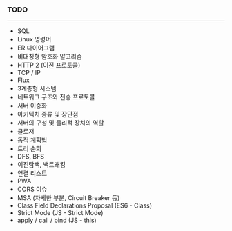 ### TODO

------

* SQL
* Linux 명령어
* ER 다이어그램
* 비대칭형 암호화 알고리즘
* HTTP 2 (이진 프로토콜)
* TCP / IP
* Flux
* 3계층형 시스템
* 네트워크 구조와 전송 프로토콜
* 서버 이중화
* 아키텍처 종류 및 장단점
* 서버의 구성 및 물리적 장치의 역할
* 클로저
* 동적 계획법
* 트리 순회
* DFS, BFS
* 이진탐색, 백트래킹
* 연결 리스트
* PWA
* CORS 이슈
* MSA (자세한 부분, Circuit Breaker 등)
* Class Field Declarations Proposal (ES6 - Class)
* Strict Mode (JS - Strict Mode)
* apply / call / bind (JS - this)
